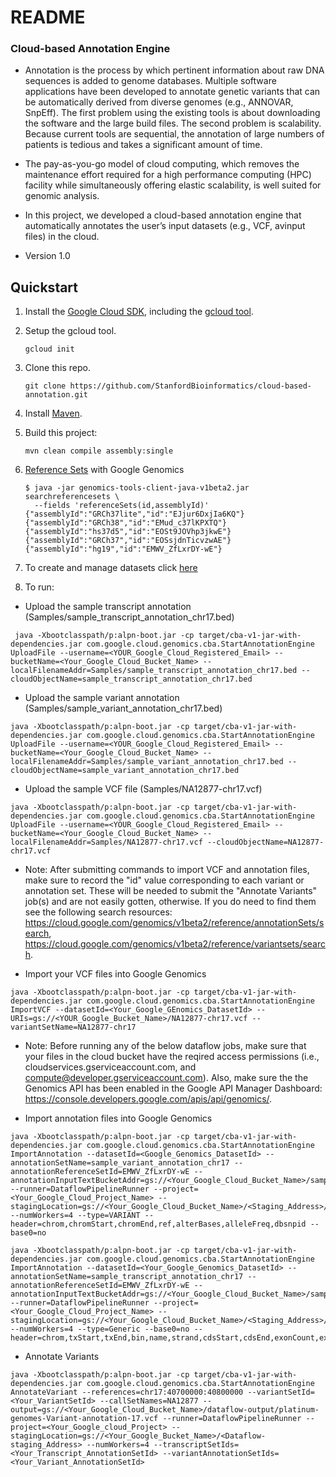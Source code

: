 # README #

### Cloud-based Annotation Engine ###

* Annotation is the process by which pertinent information about raw DNA sequences is added to genome databases. Multiple software applications have been developed to annotate genetic variants that can be automatically derived from diverse genomes (e.g., ANNOVAR, SnpEff). The first problem using the existing tools is about downloading the software and the large build files. The second problem is scalability. Because current tools are sequential, the annotation of large numbers of patients is tedious and takes a significant amount of time. 

* The pay-as-you-go model of cloud computing, which removes the maintenance effort required for a high performance computing (HPC) facility while simultaneously offering elastic scalability, is well suited for genomic analysis.

* In this project, we developed a cloud-based annotation engine that automatically annotates the user’s input datasets (e.g., VCF, avinput files) in the cloud.

* Version 1.0

## Quickstart

1. Install the [Google Cloud SDK](https://cloud.google.com/sdk/), including the [gcloud tool](https://cloud.google.com/sdk/gcloud/).

1. Setup the gcloud tool.

   ```
   gcloud init
   ```

1. Clone this repo.

   ```
   git clone https://github.com/StanfordBioinformatics/cloud-based-annotation.git
   ```

1. Install [Maven](http://maven.apache.org/).

1. Build this project:

   ```
   mvn clean compile assembly:single
   ```
1. [Reference Sets](https://cloud.google.com/genomics/v1/reference-sets) with Google Genomics

   ```
   $ java -jar genomics-tools-client-java-v1beta2.jar searchreferencesets \
     --fields 'referenceSets(id,assemblyId)'
   {"assemblyId":"GRCh37lite","id":"EJjur6DxjIa6KQ"}
   {"assemblyId":"GRCh38","id":"EMud_c37lKPXTQ"}
   {"assemblyId":"hs37d5","id":"EOSt9JOVhp3jkwE"}
   {"assemblyId":"GRCh37","id":"EOSsjdnTicvzwAE"}
   {"assemblyId":"hg19","id":"EMWV_ZfLxrDY-wE"}
   ``` 
1. To create and manage datasets click [here](https://cloud.google.com/genomics/v1/managing-datasets)

1. To run:

* Upload the sample transcript annotation (Samples/sample_transcript_annotation_chr17.bed)
 
 ```
  java -Xbootclasspath/p:alpn-boot.jar -cp target/cba-v1-jar-with-dependencies.jar com.google.cloud.genomics.cba.StartAnnotationEngine UploadFile --username=<YOUR_Google_Cloud_Registered_Email> --bucketName=<Your_Google_Cloud_Bucket_Name> --localFilenameAddr=Samples/sample_transcript_annotation_chr17.bed --cloudObjectName=sample_transcript_annotation_chr17.bed
  ```
 
* Upload the sample variant annotation (Samples/sample_variant_annotation_chr17.bed)

 ```
 java -Xbootclasspath/p:alpn-boot.jar -cp target/cba-v1-jar-with-dependencies.jar com.google.cloud.genomics.cba.StartAnnotationEngine UploadFile --username=<YOUR_Google_Cloud_Registered_Email> --bucketName=<Your_Google_Cloud_Bucket_Name> --localFilenameAddr=Samples/sample_variant_annotation_chr17.bed --cloudObjectName=sample_variant_annotation_chr17.bed
``` 

* Upload the sample VCF file (Samples/NA12877-chr17.vcf)

 ```
 java -Xbootclasspath/p:alpn-boot.jar -cp target/cba-v1-jar-with-dependencies.jar com.google.cloud.genomics.cba.StartAnnotationEngine UploadFile --username=<YOUR_Google_Cloud_Registered_Email> --bucketName=<Your_Google_Cloud_Bucket_Name> --localFilenameAddr=Samples/NA12877-chr17.vcf --cloudObjectName=NA12877-chr17.vcf
``` 
* Note: After submitting commands to import VCF and annotation files, make sure to record the "id" value corresponding to each variant or annotation set. These will be needed to submit the "Annotate Variants" job(s) and are not easily gotten, otherwise. If you do need to find them see the following search resources: https://cloud.google.com/genomics/v1beta2/reference/annotationSets/search, https://cloud.google.com/genomics/v1beta2/reference/variantsets/search.

* Import your VCF files into Google Genomics
 ```
 java -Xbootclasspath/p:alpn-boot.jar -cp target/cba-v1-jar-with-dependencies.jar com.google.cloud.genomics.cba.StartAnnotationEngine ImportVCF --datasetId=<Your_Google_GEnomics_DatasetId> --URIs=gs://<YOUR_Google_Bucket_Name>/NA12877-chr17.vcf --variantSetName=NA12877-chr17
``` 

* Note: Before running any of the below dataflow jobs, make sure that your files in the cloud bucket have the reqired access permissions (i.e., cloudservices.gserviceaccount.com, and compute@developer.gserviceaccount.com). Also, make sure the the Genomics API has been enabled in the Google API Manager Dashboard: https://console.developers.google.com/apis/api/genomics/.

* Import annotation files into Google Genomics

 ```
 java -Xbootclasspath/p:alpn-boot.jar -cp target/cba-v1-jar-with-dependencies.jar com.google.cloud.genomics.cba.StartAnnotationEngine ImportAnnotation --datasetId=<Google_Genomics_DatasetId> --annotationSetName=sample_variant_annotation_chr17 --annotationReferenceSetId=EMWV_ZfLxrDY-wE --annotationInputTextBucketAddr=gs://<Your_Google_Cloud_Bucket_Name>/sample_variant_annotation_chr17.bed --runner=DataflowPipelineRunner --project=<Your_Google_Cloud_Project_Name> --stagingLocation=gs://<Your_Google_Cloud_Bucket_Name>/<Staging_Address>/ --numWorkers=4 --type=VARIANT --header=chrom,chromStart,chromEnd,ref,alterBases,alleleFreq,dbsnpid --base0=no
```

 ```
 java -Xbootclasspath/p:alpn-boot.jar -cp target/cba-v1-jar-with-dependencies.jar com.google.cloud.genomics.cba.StartAnnotationEngine ImportAnnotation --datasetId=<Your_Google_Genomics_DatasetId> --annotationSetName=sample_transcript_annotation_chr17 --annotationReferenceSetId=EMWV_ZfLxrDY-wE --annotationInputTextBucketAddr=gs://<Your_Google_Cloud_Bucket_Name>/sample_transcript_annotation_chr17.bed --runner=DataflowPipelineRunner --project=<Your_Google_Cloud_Project_Name> --stagingLocation=gs://<Your_Google_Cloud_Bucket_Name>/<Staging_Address>/ --numWorkers=4 --type=Generic --base0=no --header=chrom,txStart,txEnd,bin,name,strand,cdsStart,cdsEnd,exonCount,exonStarts,exonEnds,score,name2,cdsStartStat,cdsEndStat,exonFrames
```

* Annotate Variants

 ```
 java -Xbootclasspath/p:alpn-boot.jar -cp target/cba-v1-jar-with-dependencies.jar com.google.cloud.genomics.cba.StartAnnotationEngine AnnotateVariant --references=chr17:40700000:40800000 --variantSetId=<Your_VariantSetId> --callSetNames=NA12877 --output=gs://<Your_Google_Cloud_Bucket_Name>/dataflow-output/platinum-genomes-Variant-annotation-17.vcf --runner=DataflowPipelineRunner --project=<Your_Google_cloud_Project> --stagingLocation=gs://<Your_Google_Bucket_Name>/<Dataflow-staging_Address> --numWorkers=4 --transcriptSetIds=<Your_Transcript_AnnotationSetId> --variantAnnotationSetIds=<Your_Variant_AnnotationSetId>
```

